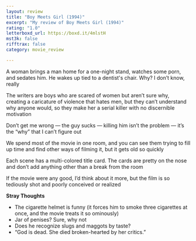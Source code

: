 ```yaml
---
layout: review
title: "Boy Meets Girl (1994)"
excerpt: "My review of Boy Meets Girl (1994)"
rating: "1.0"
letterboxd_url: https://boxd.it/4mlstH
mst3k: false
rifftrax: false
category: movie_review

---
```


A woman brings a man home for a one-night stand, watches some porn, and sedates him. He wakes up tied to a dentist's chair. Why? I don’t know, really

The writers are boys who are scared of women but aren’t sure why, creating a caricature of violence that hates men, but they can’t understand why anyone would, so they make her a serial killer with no discernible motivation

Don’t get me wrong — the guy sucks — killing him isn’t the problem — it’s the “why” that I can’t figure out

We spend most of the movie in one room, and you can see them trying to fill up time and find other ways of filming it, but it gets old so quickly

Each scene has a multi-colored title card. The cards are pretty on the nose and don’t add anything other than a break from the room

If the movie were any good, I’d think about it more, but the film is so tediously shot and poorly conceived or realized

<b>Stray Thoughts</b>
* The cigarette helmet is funny (it forces him to smoke three cigarettes at once, and the movie treats it so ominously)
* Jar of penises? Sure, why not
* Does he recognize slugs and maggots by taste?
* “God is dead. She died broken-hearted by her critics.”